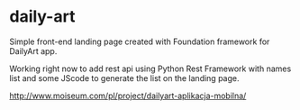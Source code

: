 # daily-art
Simple front-end landing page created with Foundation framework for DailyArt app.

Working right now to add rest api using Python Rest Framework with names list and some JScode to generate the list on the landing page.

http://www.moiseum.com/pl/project/dailyart-aplikacja-mobilna/
